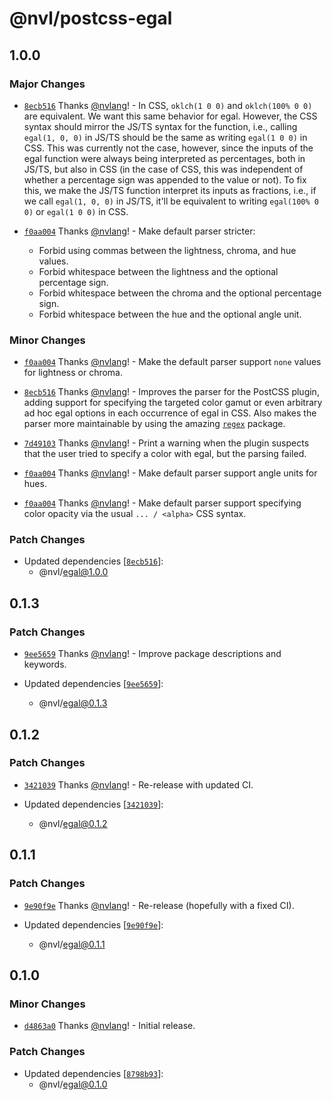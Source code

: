 # @nvl/postcss-egal

## 1.0.0

### Major Changes

- [`8ecb516`](https://github.com/nvlang/egal/commit/8ecb5164adc4a19a6b56d514dab49808644e1993)
  Thanks [@nvlang](https://github.com/nvlang)! - In CSS, `oklch(1 0 0)` and
  `oklch(100% 0 0)` are equivalent. We want this same behavior for egal.
  However, the CSS syntax should mirror the JS/TS syntax for the function, i.e.,
  calling `egal(1, 0, 0)` in JS/TS should be the same as writing `egal(1 0 0)`
  in CSS. This was currently not the case, however, since the inputs of the egal
  function were always being interpreted as percentages, both in JS/TS, but also
  in CSS (in the case of CSS, this was independent of whether a percentage sign
  was appended to the value or not). To fix this, we make the JS/TS function
  interpret its inputs as fractions, i.e., if we call `egal(1, 0, 0)` in JS/TS,
  it'll be equivalent to writing `egal(100% 0 0)` or `egal(1 0 0)` in CSS.

- [`f0aa004`](https://github.com/nvlang/egal/commit/f0aa004b2d756e8cecb78dee852cb202c6b6fe82)
  Thanks [@nvlang](https://github.com/nvlang)! - Make default parser stricter:

    - Forbid using commas between the lightness, chroma, and hue values.
    - Forbid whitespace between the lightness and the optional percentage sign.
    - Forbid whitespace between the chroma and the optional percentage sign.
    - Forbid whitespace between the hue and the optional angle unit.

### Minor Changes

- [`f0aa004`](https://github.com/nvlang/egal/commit/f0aa004b2d756e8cecb78dee852cb202c6b6fe82)
  Thanks [@nvlang](https://github.com/nvlang)! - Make the default parser support
  `none` values for lightness or chroma.

- [`8ecb516`](https://github.com/nvlang/egal/commit/8ecb5164adc4a19a6b56d514dab49808644e1993)
  Thanks [@nvlang](https://github.com/nvlang)! - Improves the parser for the
  PostCSS plugin, adding support for specifying the targeted color gamut or even
  arbitrary ad hoc egal options in each occurrence of egal in CSS. Also makes
  the parser more maintainable by using the amazing
  [`regex`](https://www.npmjs.com/package/regex) package.

- [`7d49103`](https://github.com/nvlang/egal/commit/7d49103de80e10f1c3f0a08fb76307879819a953)
  Thanks [@nvlang](https://github.com/nvlang)! - Print a warning when the plugin
  suspects that the user tried to specify a color with egal, but the parsing
  failed.

- [`f0aa004`](https://github.com/nvlang/egal/commit/f0aa004b2d756e8cecb78dee852cb202c6b6fe82)
  Thanks [@nvlang](https://github.com/nvlang)! - Make default parser support
  angle units for hues.

- [`f0aa004`](https://github.com/nvlang/egal/commit/f0aa004b2d756e8cecb78dee852cb202c6b6fe82)
  Thanks [@nvlang](https://github.com/nvlang)! - Make default parser support
  specifying color opacity via the usual `... / <alpha>` CSS syntax.

### Patch Changes

- Updated dependencies
  [[`8ecb516`](https://github.com/nvlang/egal/commit/8ecb5164adc4a19a6b56d514dab49808644e1993)]:
    - @nvl/egal@1.0.0

## 0.1.3

### Patch Changes

- [`9ee5659`](https://github.com/nvlang/egal/commit/9ee565944d03f3da0107720860dc1a7820e1be1c)
  Thanks [@nvlang](https://github.com/nvlang)! - Improve package descriptions
  and keywords.

- Updated dependencies
  [[`9ee5659`](https://github.com/nvlang/egal/commit/9ee565944d03f3da0107720860dc1a7820e1be1c)]:
    - @nvl/egal@0.1.3

## 0.1.2

### Patch Changes

- [`3421039`](https://github.com/nvlang/egal/commit/3421039717086b53cf152e690cee0ef15f085410)
  Thanks [@nvlang](https://github.com/nvlang)! - Re-release with updated CI.

- Updated dependencies
  [[`3421039`](https://github.com/nvlang/egal/commit/3421039717086b53cf152e690cee0ef15f085410)]:
    - @nvl/egal@0.1.2

## 0.1.1

### Patch Changes

- [`9e90f9e`](https://github.com/nvlang/egal/commit/9e90f9e7dc101deed1cc557ca928f80151e5abad)
  Thanks [@nvlang](https://github.com/nvlang)! - Re-release (hopefully with a
  fixed CI).

- Updated dependencies
  [[`9e90f9e`](https://github.com/nvlang/egal/commit/9e90f9e7dc101deed1cc557ca928f80151e5abad)]:
    - @nvl/egal@0.1.1

## 0.1.0

### Minor Changes

- [`d4863a0`](https://github.com/nvlang/egal/commit/d4863a0def03af5a863583b31c2e6bdd19f96be9)
  Thanks [@nvlang](https://github.com/nvlang)! - Initial release.

### Patch Changes

- Updated dependencies
  [[`8798b93`](https://github.com/nvlang/egal/commit/8798b9305fe118470d355d0c9e6d8ff103126ccd)]:
    - @nvl/egal@0.1.0
